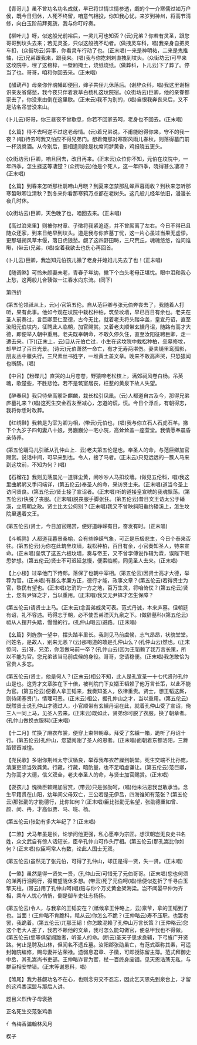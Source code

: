 <!-- { "loadSidebar": true } -->
【青哥儿】虽不曾功名功名成就，早已将世情世情参透，觑的个一介寒儒过如万户侯，既今日归休，人死不终留，咱意气相投，你知我心忧。来岁到神州，将高节清修，向白玉阶前拜冕旒，我与你叮咛奏。

【柳叶儿】呀，似这般光前裕后，一灵儿可也知否？(云)兄弟？你若有灵圣，跟您哥哥到坟头去来；若无灵圣，只似这般拽不动者。(做拽灵车科，唱)我亲身自把灵车扣，(众街坊云)异事，你看灵车行动了也。(正末唱)一来是神明祐，二来是鬼推轴，(云)兄弟跟我来，跟我来。(唱)我与你扢刺剌直拽到坟头。(众街坊云)可早来这坟院中，埋了这棺椁，一壁厢掩土，烧纸烧纸。(做葬科，卜儿云)下了葬了。停当了也。哥哥，咱和你回去采。(正末唱)

【醋葫芦】母亲你伴魂幡即便回，婶子共侄儿休落后。(谢辞众科，唱)我这里谢相识亲友省僝愁，我今夜只伴着衰草白杨札这坟院宿。(众街坊云)巨卿，他的亲眷都家去了，你没来由倒在这里歇。(正末云)我不为别的，(唱)自恨我奔丧来后，又不是沾名吊誉没来山。

(卜儿云)哥哥，你三昼夜不曾歇息，你若不回家去呵，老身也不回去。(正末唱)

【幺篇】待不去呵逆不过这老母情。(云)着兄弟说，不甫能盼得你来，守不的我一夜？(唱)待去呵我又怕应不得兄弟门。想着俺那对寒窗风雨儿春秋，则落得墓门前一杯浇奠酒。从今别后，要相逢则除是枕席间梦黄昏，鸡报晓五更头。

(众街坊云)巨卿，咱且回去，改日再来。(正末云)众位你不知，元伯在坟院中，一年四季，怎生捱这等凄楚？(众街坊云)他是个死人，这一年四季，晓得甚么凄凉？(正末唱)

【幺篇】到春来怎听那杜鹃啼山月晓？到夏来怎禁那乱蝉声暮雨收？到秋来怎听那寒蛩啾唧泣清秋？到冬来你看那寒鸦万点都在老树头。这几般儿经年依旧，漫漫长夜几时休。

(众街坊云)巨卿，天色晚了也，咱回去来。(正末唱)

【高过浪来里】则被你材章、子徵将我紧追逐，并不曾厮离了左右。今日不得已且随众还家，到来日绝早到坟头。道是我与你庐墓丁忧，这一片心虽过当果无虚谬。更那堪朔风草木偃，落日虎狼愁。觑了这四野田畴，三尺荒丘，魂魄悠悠，谁问谁瞅，(带云)兄弟，(唱)空着我欲去也伤心再回首。

(卜儿云)巨卿，我岂知元伯孩儿撇了老身并媳妇儿先去了也！(正末唱)

【随调煞】可怜朱颜妻未老，青春子年幼，撇下个白头老母正堪忧。眼中泪和我心上愁，这两般儿合辏做一江春水向东流。(同下)


第四折

(第五伦领祗从上，云)小官第五伦。自从范巨卿与张元伯奔丧去了，我随着人打听，果有此事。他如今观在坟院中栽松种柏，筑垒坟墙，早已百日有余也。老夫在圣人前奏过，言巨卿至仁至德，古今无比，就着老夫将头踏伞盖，皇宣丹诏，直至汝阳元伯坟内，征聘此人临朝，加官赐赏。又着老夫顺带玄纁丹诏，随路有高才大德，即便举入朝中重用。老夫既奉朝命，不敢久停久住，直至汝阳征聘巨卿，走一遭去来。(下)(正末上，云)目从元伯亡过，小生在这坟院中栽松种柏，垒墓修坟，却早过了百日光景。(诗云)元伯萧然一命亡，有才无寿两堪伤。妻夫镜里鸾孤影，朋友丛中雁失行。三尺素丝书姓字，一堆黄土盖文章。晚来不敢高声哭，只恐猿闻也断肠。(唱)

【中吕】【粉碟儿】直哭的山月苍苍，野猿啼老松枝上，满郊祠风卷白杨。吊英魂，歌楚些，不胜悲怆。若不是筑室居丧，枉惹的黄泉下故人失望。

【醉春风】我只待垒高冢卧麒麟，栽长松引凤凰。(云)人都道自古及今，那得兄弟庐墓礼来？(唱)这死生交金石友至减心，怎道的谎，慌。今日个浮丘，有朝得志，我将你恁时改葬。

【红绣鞋】我若是为宰为卿为相，(带云)元伯也，(唱)我与你立石人石虎石羊。撇下个九岁子四旬妻八十娘，另巍巍分一宅小院，高耸耸盖一座萱堂。我情愿奉晨昏亲侍养。

(第五伦躧马儿引祗从孔仲山上．云)老夫第五伦是也。奉圣人的命，与范巨卿加官赐赏。说话中间，可早来到也。令人，接了马者。(正末云)只见远远的一簇人马来到这坟前，不知为何？(唱)

【石榴花】我则见荡晨光一道驿尘黄，闹吵吵人马扣坟墙。(做见五伦科，唱)我这里曲躬躬叉手问端详，(第五伦云)奉圣人的命，采访贤士来。(正末唱)道当今圣上访问贤良。(第五伦云)贤士接了宣诏者。(正末唱)听的道接皇宣唬的我魂飘荡。(第五伦云)快脱了丧服。(正末唱)脱丧服手脚张狂。(第五伦云)昔日文王访太公于磻溪，立周朝之政。贤士比太公何别？(正末唱)我又不曾映斜阳垂约磻溪上，怎生坟院里遇着文王。

(第五伦云)贤士，今日加官赐赏，便好道峥嵘有日，奋发有时。(正末唱)

【斗鹌鹑】人都道我暮景桑榆，合有些峥嵘气象，可正是乐极悲生，今日个泰来否往。(第五伦云)为你在此筑垒坟墙，栽松种柏，百日有余，小官奏知圣人，特来宣命。(正末唱)垒筑了这五六板坟墙，奏与帝王，又不曾学傅说作辑为霖，误陛下眠思梦想。(第五伦云)贤士不可迟延怠慢，便索临朝，同见圣人去来。(正末唱)

【上小楼】过举他门下侍郎。落保了也朝中宰相。(第五伦云)因贤士高才大德，举荐为官。(正未唱)有甚么孝廉方正，德行才能，政事文章？(第五伦云)若得贤士为官，黎民有望也。(正末唱)怎消的一方之地，百万生灵，将咱倚仗？(第五伦云)贤士，您有尹铎之才，当以重用。(正末唱)我又无尹铎才怎生保障？

(第五伦云)请贤士上马。(正末云)念吾弟威灵可表。范式丹诚，本来庐墓。但朝廷有诏，礼不容违。苟得志于朝，必不使吾弟湮灭九泉之下。(做辞墓科)(第五伦云)祗从人摆开头踏，慢慢的行。(孔仲山喝云)避路。(正末唱)

【幺篇】列旌旗一望中，摆头踏半里长。我则见马前虞候，志气昂昂，状貌堂堂。问姓名，是故人，别来无恙？(云)那喝道的敢是孔仲山么？(孔仲山云)然也。(正末惊问，云)呀，兄弟，你怎做马前一卒？(孔仲山云)因为王韬赖了我万言长策，所以不能为官。您兄弟该当马前虞候的身役。哥哥，您请稳便。(正末唱)我怎敢恰为官贵人多忘。

(第五伦云)贤士，他是何人？(正末云)相公不知，此人是孔宣圣一十七代贤孙孔仲山是也。这秀才文章胜在下十倍，被判院门下女婿王韬赖了他万言长策，以此不能为官。(第五伦云)便着人拿王韬来，我奏知圣人，依律重责。贤士，想王韬这厮，则待闭塞贤门，情理可恶。(正末云)相公，据孔仲山之才，当以重用。(第五伦云)既然贤士说孔仲山才德过人，小官顺带有玄纁丹诏在此，就着孔仲山受了宣诏，俺三人一同上马，见圣人去来。(正末云)既如此，贤弟你可脱了衣服，换了朝章者。(孔仲山做换衣服科)(正末唱)

【十二月】忙换了麻衣布裳，便穿上束带朝章。拜受了玄纁一箱，跪听了丹诏十行。(第五伦云)孔仲山，您望阙谢了圣人的恩者。(正末唱)面朝着东都洛阳，三舞蹈顿首减惶。

【尧民歌】多谢你荆州太守汉循良，举荐我布衣芒屧到朝堂。死生交端不比孙庞，清廉吏须当效龚黄。行藏，行藏，暗酌量，也不足咱虚谦让。(第五伦云)范巨卿，为你高才大德，信义双全，老夫奉圣人的命，与贤士加官赐赏。(正末唱)

【耍孩儿】愧微臣敕赐加官赏，(带云)只是张劭呵，(唱)他未沾恩我岂敢承当。念生平籍贯在山阳，幼年间父母双亡，三公若是无伊吕，四海谁知有范张？(第五伦云)那张劭的才能德行，比你如何？(正末唱)臣比张劭无名望，张劭德重如曾、颜、闵、冉，才高似贾、马、班、杨。

(第五伦云)张劭有多大年纪了？(正末唱)

【二煞】犬马年虽是长，论学问他更强，私心愿奉为宗匠。想汉朝岂无良史书名姓，众文武自有傍人话短长，臣举孔仲山可作头厅相。(第五伦云)那孔嵩比你如何？(正末唱)似臣呵常人有数，论此人国士无双。

(第五伦云)虽然无了张元伯，可得了孔仲山，却正是得一贤，失一贤。(正末唱)

【一煞】虽然是得一贤失一贤，(孔仲山云)可惜无了元伯哥哥。(正末唱)您也何须的涕两行泪两行，得蜀望陇休多想。(带云)死了元伯呵(唱)恰便似扢折了千寻白玉擎天柱，(带云)用了孔仲山呵(唱)赔与你个万丈黄金架海梁。岂不闻晏平仲为齐相，乘车人忧心悄悄，倒是御车吏壮志扬扬。

(第五伦云)令人，与我拿的王韬安在？(祗候拿王仲略上，云)禀爷，拿的王韬到了也。当面！(王仲略不肯跪科，祗从云)你怎么不跪？(王仲略云)寿不压职。也罢也罢，我跪着。(第五伦云)兀那王韬！你怎敢混赖了孔仲山万言长策？(王仲略云)您这个老大人差了，我若不赖他的文章，我可怎么能勾做官，便总甲我也不得做。(第五伦云)您等俱望阙跪者，听圣人的命。(断云)圣天子思求良辅，下弓旌广开贤路。何止是聘及山林，但闻名不遗丘墓。汝阳郡张劭虽亡，有范式亟称其素，可遥封翰院编修，赐母妻并沾荣禄。遗弱息君章、子徵，可即授陈留主簿。范式拜御史中丞，其孔嵩尚书吏部。王仲略诈冒为官，杖一百终身废锢。见天恩浩荡无私，与群臣相安举错。(正末等谢恩科，唱)

【煞尾】我为甚觑功名不在心，也则念穷交不忍忘，因此乞天恩先到泉台上，才留的这鸡黍深盟与那后人讲。

题目义烈传子母褒扬

正名死生交范张鸡黍
　




亻刍梅香骗翰林风月

楔子

